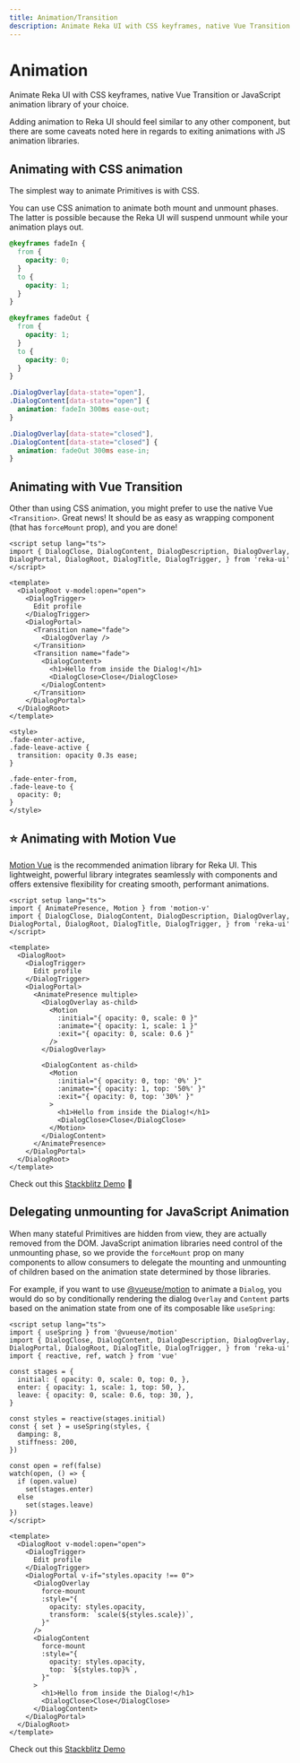 ```yaml
---
title: Animation/Transition
description: Animate Reka UI with CSS keyframes, native Vue Transition or JavaScript animation library of your choice.
---
```


# Animation

<Description>
Animate Reka UI with CSS keyframes, native Vue Transition or JavaScript animation library of your choice.
</Description>

Adding animation to Reka UI should feel similar to any other component, but there are some caveats noted here in regards to exiting animations with JS animation libraries.

## Animating with CSS animation

The simplest way to animate Primitives is with CSS.

You can use CSS animation to animate both mount and unmount phases. The latter is possible because the Reka UI will suspend unmount while your animation plays out.

```css
@keyframes fadeIn {
  from {
    opacity: 0;
  }
  to {
    opacity: 1;
  }
}

@keyframes fadeOut {
  from {
    opacity: 1;
  }
  to {
    opacity: 0;
  }
}

.DialogOverlay[data-state="open"],
.DialogContent[data-state="open"] {
  animation: fadeIn 300ms ease-out;
}

.DialogOverlay[data-state="closed"],
.DialogContent[data-state="closed"] {
  animation: fadeOut 300ms ease-in;
}
```

## Animating with Vue Transition

Other than using CSS animation, you might prefer to use the native Vue `<Transition>`. Great news! It should be as easy as wrapping component (that has `forceMount` prop), and you are done!

```vue line=11,13,14,19,25-33
<script setup lang="ts">
import { DialogClose, DialogContent, DialogDescription, DialogOverlay, DialogPortal, DialogRoot, DialogTitle, DialogTrigger, } from 'reka-ui'
</script>

<template>
  <DialogRoot v-model:open="open">
    <DialogTrigger>
      Edit profile
    </DialogTrigger>
    <DialogPortal>
      <Transition name="fade">
        <DialogOverlay />
      </Transition>
      <Transition name="fade">
        <DialogContent>
          <h1>Hello from inside the Dialog!</h1>
          <DialogClose>Close</DialogClose>
        </DialogContent>
      </Transition>
    </DialogPortal>
  </DialogRoot>
</template>

<style>
.fade-enter-active,
.fade-leave-active {
  transition: opacity 0.3s ease;
}

.fade-enter-from,
.fade-leave-to {
  opacity: 0;
}
</style>
```

## ⭐️ Animating with Motion Vue

[Motion Vue](https://motion.dev/docs/vue) is the recommended animation library for Reka UI. This lightweight, powerful library integrates seamlessly with components and offers extensive flexibility for creating smooth, performant animations.

```vue line=3,12,14-18,22-26,29,31
<script setup lang="ts">
import { AnimatePresence, Motion } from 'motion-v'
import { DialogClose, DialogContent, DialogDescription, DialogOverlay, DialogPortal, DialogRoot, DialogTitle, DialogTrigger, } from 'reka-ui'
</script>

<template>
  <DialogRoot>
    <DialogTrigger>
      Edit profile
    </DialogTrigger>
    <DialogPortal>
      <AnimatePresence multiple>
        <DialogOverlay as-child>
          <Motion
            :initial="{ opacity: 0, scale: 0 }"
            :animate="{ opacity: 1, scale: 1 }"
            :exit="{ opacity: 0, scale: 0.6 }"
          />
        </DialogOverlay>

        <DialogContent as-child>
          <Motion
            :initial="{ opacity: 0, top: '0%' }"
            :animate="{ opacity: 1, top: '50%' }"
            :exit="{ opacity: 0, top: '30%' }"
          >
            <h1>Hello from inside the Dialog!</h1>
            <DialogClose>Close</DialogClose>
          </Motion>
        </DialogContent>
      </AnimatePresence>
    </DialogPortal>
  </DialogRoot>
</template>
```

<Callout type="tip">

Check out this [Stackblitz Demo](https://stackblitz.com/edit/x7y44ngl?file=src%2FApp.vue) 🤩

</Callout>

## Delegating unmounting for JavaScript Animation

When many stateful Primitives are hidden from view, they are actually removed from the DOM. JavaScript animation libraries need control of the unmounting phase, so we provide the `forceMount` prop on many components to allow consumers to delegate the mounting and unmounting of children based on the animation state determined by those libraries.

For example, if you want to use [@vueuse/motion](https://motion.vueuse.org/) to animate a `Dialog`, you would do so by conditionally rendering the dialog `Overlay` and `Content` parts based on the animation state from one of its composable like `useSpring`:

```vue line=32,34,41
<script setup lang="ts">
import { useSpring } from '@vueuse/motion'
import { DialogClose, DialogContent, DialogDescription, DialogOverlay, DialogPortal, DialogRoot, DialogTitle, DialogTrigger, } from 'reka-ui'
import { reactive, ref, watch } from 'vue'

const stages = {
  initial: { opacity: 0, scale: 0, top: 0, },
  enter: { opacity: 1, scale: 1, top: 50, },
  leave: { opacity: 0, scale: 0.6, top: 30, },
}

const styles = reactive(stages.initial)
const { set } = useSpring(styles, {
  damping: 8,
  stiffness: 200,
})

const open = ref(false)
watch(open, () => {
  if (open.value)
    set(stages.enter)
  else
    set(stages.leave)
})
</script>

<template>
  <DialogRoot v-model:open="open">
    <DialogTrigger>
      Edit profile
    </DialogTrigger>
    <DialogPortal v-if="styles.opacity !== 0">
      <DialogOverlay
        force-mount
        :style="{
          opacity: styles.opacity,
          transform: `scale(${styles.scale})`,
        }"
      />
      <DialogContent
        force-mount
        :style="{
          opacity: styles.opacity,
          top: `${styles.top}%`,
        }"
      >
        <h1>Hello from inside the Dialog!</h1>
        <DialogClose>Close</DialogClose>
      </DialogContent>
    </DialogPortal>
  </DialogRoot>
</template>
```

<Callout type="tip">

Check out this [Stackblitz Demo](https://stackblitz.com/edit/macsaz-xuwbw3im?file=src%2FApp.vue)

</Callout>
